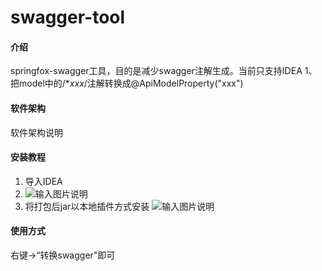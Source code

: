 # swagger-tool

#### 介绍
springfox-swagger工具，目的是减少swagger注解生成。当前只支持IDEA
1、把model中的/**xxx*/注解转换成@ApiModelProperty("xxx")

#### 软件架构
软件架构说明


#### 安装教程
1.  导入IDEA
2.  ![输入图片说明](https://images.gitee.com/uploads/images/2020/1112/144700_cf1efea6_68525.png "屏幕截图.png")
3.  将打包后jar以本地插件方式安装
![输入图片说明](https://images.gitee.com/uploads/images/2020/1112/144908_31814aac_68525.png "屏幕截图.png")

#### 使用方式
右键->“转换swagger"即可
